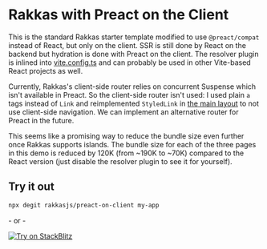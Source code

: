 # Rakkas with Preact on the Client

This is the standard Rakkas starter template modified to use `@preact/compat` instead of React, but only on the client. SSR is still done by React on the backend but hydration is done with Preact on the client. The resolver plugin is inlined into [vite.config.ts](./vite.config.ts) and can probably be used in other Vite-based React projects as well.

Currently, Rakkas's client-side router relies on concurrent Suspense which isn't available in Preact. So the client-side router isn't used: I used plain `a` tags instead of `Link` and reimplemented `StyledLink` in [the main layout](./src/routes/layout.tsx) to not use client-side navigation. We can implement an alternative router for Preact in the future.

This seems like a promising way to reduce the bundle size even further once Rakkas supports islands. The bundle size for each of the three pages in this demo is reduced by 120K (from ~190K to ~70K) compared to the React version (just disable the resolver plugin to see it for yourself).

## Try it out

```bash
npx degit rakkasjs/preact-on-client my-app
```

\- or -

[![Try on StackBlitz](https://developer.stackblitz.com/img/open_in_stackblitz.svg)](https://stackblitz.com/github/rakkasjs/preact-on-client)
